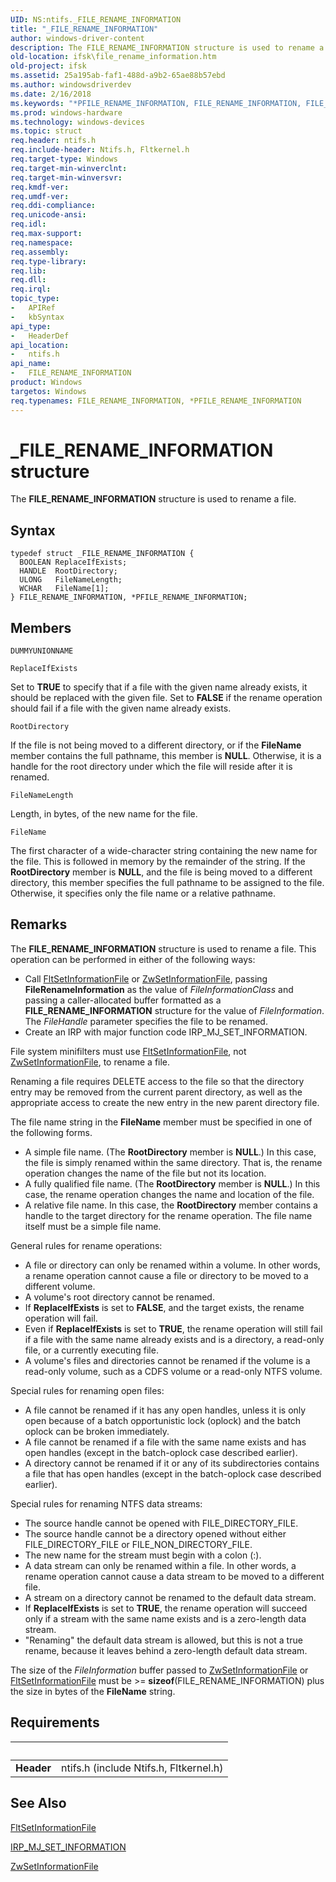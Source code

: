 ```yaml
---
UID: NS:ntifs._FILE_RENAME_INFORMATION
title: "_FILE_RENAME_INFORMATION"
author: windows-driver-content
description: The FILE_RENAME_INFORMATION structure is used to rename a file.
old-location: ifsk\file_rename_information.htm
old-project: ifsk
ms.assetid: 25a195ab-faf1-488d-a9b2-65ae88b57ebd
ms.author: windowsdriverdev
ms.date: 2/16/2018
ms.keywords: "*PFILE_RENAME_INFORMATION, FILE_RENAME_INFORMATION, FILE_RENAME_INFORMATION structure [Installable File System Drivers], PFILE_RENAME_INFORMATION, PFILE_RENAME_INFORMATION structure pointer [Installable File System Drivers], _FILE_RENAME_INFORMATION, fileinformationstructures_d9a99263-5aec-400a-ab30-73949a81a4f6.xml, ifsk.file_rename_information, ntifs/FILE_RENAME_INFORMATION, ntifs/PFILE_RENAME_INFORMATION"
ms.prod: windows-hardware
ms.technology: windows-devices
ms.topic: struct
req.header: ntifs.h
req.include-header: Ntifs.h, Fltkernel.h
req.target-type: Windows
req.target-min-winverclnt: 
req.target-min-winversvr: 
req.kmdf-ver: 
req.umdf-ver: 
req.ddi-compliance: 
req.unicode-ansi: 
req.idl: 
req.max-support: 
req.namespace: 
req.assembly: 
req.type-library: 
req.lib: 
req.dll: 
req.irql: 
topic_type:
-	APIRef
-	kbSyntax
api_type:
-	HeaderDef
api_location:
-	ntifs.h
api_name:
-	FILE_RENAME_INFORMATION
product: Windows
targetos: Windows
req.typenames: FILE_RENAME_INFORMATION, *PFILE_RENAME_INFORMATION
---
```


# _FILE_RENAME_INFORMATION structure
The <b>FILE_RENAME_INFORMATION</b> structure is used to rename a file.

## Syntax
````
typedef struct _FILE_RENAME_INFORMATION {
  BOOLEAN ReplaceIfExists;
  HANDLE  RootDirectory;
  ULONG   FileNameLength;
  WCHAR   FileName[1];
} FILE_RENAME_INFORMATION, *PFILE_RENAME_INFORMATION;
````

## Members


`DUMMYUNIONNAME`



`ReplaceIfExists`

Set to <b>TRUE</b> to specify that if a file with the given name already exists, it should be replaced with the given file. Set to <b>FALSE</b> if the rename operation should fail if a file with the given name already exists.

`RootDirectory`

If the file is not being moved to a different directory, or if the <b>FileName</b> member contains the full pathname, this member is <b>NULL</b>. Otherwise, it is a handle for the root directory under which the file will reside after it is renamed.

`FileNameLength`

Length, in bytes, of the new name for the file.

`FileName`

The first character of a wide-character string containing the new name for the file. This is followed in memory by the remainder of the string. If the <b>RootDirectory</b> member is <b>NULL</b>, and the file is being moved to a different directory, this member specifies the full pathname to be assigned to the file. Otherwise, it specifies only the file name or a relative pathname.

## Remarks
The <b>FILE_RENAME_INFORMATION</b> structure is used to rename a file. This operation can be performed in either of the following ways: 

<ul>
<li>
Call <a href="..\fltkernel\nf-fltkernel-fltsetinformationfile.md">FltSetInformationFile</a> or <a href="..\wdm\nf-wdm-zwsetinformationfile.md">ZwSetInformationFile</a>, passing <b>FileRenameInformation</b> as the value of <i>FileInformationClass</i> and passing a caller-allocated buffer formatted as a <b>FILE_RENAME_INFORMATION</b> structure for the value of <i>FileInformation</i>. The <i>FileHandle</i> parameter specifies the file to be renamed. 

</li>
<li>
Create an IRP with major function code IRP_MJ_SET_INFORMATION. 

</li>
</ul>
File system minifilters must use <a href="..\fltkernel\nf-fltkernel-fltsetinformationfile.md">FltSetInformationFile</a>, not <a href="..\wdm\nf-wdm-zwsetinformationfile.md">ZwSetInformationFile</a>, to rename a file. 

Renaming a file requires DELETE access to the file so that the directory entry may be removed from the current parent directory, as well as the appropriate access to create the new entry in the new parent directory file. 

The file name string in the <b>FileName</b> member must be specified in one of the following forms. 

<ul>
<li>
A simple file name. (The <b>RootDirectory</b> member is <b>NULL</b>.) In this case, the file is simply renamed within the same directory. That is, the rename operation changes the name of the file but not its location. 

</li>
<li>
A fully qualified file name. (The <b>RootDirectory</b> member is <b>NULL</b>.) In this case, the rename operation changes the name and location of the file. 

</li>
<li>
A relative file name. In this case, the <b>RootDirectory</b> member contains a handle to the target directory for the rename operation. The file name itself must be a simple file name. 

</li>
</ul>
General rules for rename operations: 

<ul>
<li>
A file or directory can only be renamed within a volume. In other words, a rename operation cannot cause a file or directory to be moved to a different volume. 

</li>
<li>
A volume's root directory cannot be renamed. 

</li>
<li>
If <b>ReplaceIfExists</b> is set to <b>FALSE</b>, and the target exists, the rename operation will fail. 

</li>
<li>
Even if <b>ReplaceIfExists</b> is set to <b>TRUE</b>, the rename operation will still fail if a file with the same name already exists and is a directory, a read-only file, or a currently executing file. 

</li>
<li>
A volume's files and directories cannot be renamed if the volume is a read-only volume, such as a CDFS volume or a read-only NTFS volume. 

</li>
</ul>
Special rules for renaming open files: 

<ul>
<li>
A file cannot be renamed if it has any open handles, unless it is only open because of a batch opportunistic lock (oplock) and the batch oplock can be broken immediately. 

</li>
<li>
A file cannot be renamed if a file with the same name exists and has open handles (except in the batch-oplock case described earlier). 

</li>
<li>
A directory cannot be renamed if it or any of its subdirectories contains a file that has open handles (except in the batch-oplock case described earlier). 

</li>
</ul>
Special rules for renaming NTFS data streams: 

<ul>
<li>
The source handle cannot be opened with FILE_DIRECTORY_FILE. 

</li>
<li>
The source handle cannot be a directory opened without either FILE_DIRECTORY_FILE or FILE_NON_DIRECTORY_FILE. 

</li>
<li>
The new name for the stream must begin with a colon (:). 

</li>
<li>
A data stream can only be renamed within a file. In other words, a rename operation cannot cause a data stream to be moved to a different file. 

</li>
<li>
A stream on a directory cannot be renamed to the default data stream. 

</li>
<li>
If <b>ReplaceIfExists</b> is set to <b>TRUE</b>, the rename operation will succeed only if a stream with the same name exists and is a zero-length data stream. 

</li>
<li>
"Renaming" the default data stream is allowed, but this is not a true rename, because it leaves behind a zero-length default data stream. 

</li>
</ul>
The size of the <i>FileInformation</i> buffer passed to <a href="..\wdm\nf-wdm-zwsetinformationfile.md">ZwSetInformationFile</a> or <a href="..\fltkernel\nf-fltkernel-fltsetinformationfile.md">FltSetInformationFile</a> must be &gt;= <b>sizeof</b>(FILE_RENAME_INFORMATION) plus the size in bytes of the <b>FileName</b> string.

## Requirements
| &nbsp; | &nbsp; |
| ---- |:---- |
| **Header** | ntifs.h (include Ntifs.h, Fltkernel.h) |

## See Also

<a href="..\fltkernel\nf-fltkernel-fltsetinformationfile.md">FltSetInformationFile</a>



<a href="https://msdn.microsoft.com/library/windows/hardware/ff549366">IRP_MJ_SET_INFORMATION</a>



<a href="..\wdm\nf-wdm-zwsetinformationfile.md">ZwSetInformationFile</a>